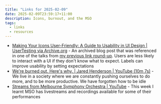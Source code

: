 ```yaml
---
title: "Links for 2025-02-09"
date: 2025-02-09T23:59:17+11:00
description: Icons, burnout, and the MSO
tags:
  - links
  - resources
---
```


- [Making Your Icons User-Friendly: A Guide to Usability in UI Design | UserTesting via Archive.org](https://web.archive.org/web/20240423173224/https://www.usertesting.com/blog/user-friendly-ui-icons) - An archived blog post that was referenced in one of the talks from [my previous link round-up](https://pakkudon.github.io/blog/post/2025/02/02/links-for-2025-02-02/). Users are less likely to interact with a UI if they don't know what to expect. Labels can improve usability by setting expectations
- [We're burned out. Here's why. | Jared Henderson | YouTube (10m 7s)](https://www.youtube.com/watch?v=8ZU8nTC7zXs) - We live in a society where we are constantly pushing ourselves to do more, and to be more productive. We have forgotten how to be idle
- [Streams from Melbourne Symphony Orchestra | YouTube](https://www.youtube.com/@melbournesymphonyorchestra/streams) - This week I learnt MSO has livestreams and recordings available for some of their performances